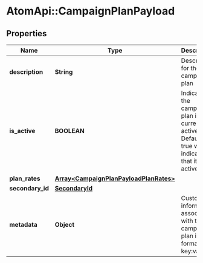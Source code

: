 # AtomApi::CampaignPlanPayload

## Properties
Name | Type | Description | Notes
------------ | ------------- | ------------- | -------------
**description** | **String** | Description for the campaign plan | 
**is_active** | **BOOLEAN** | Indicates if the campaign plan is currently active. Defaults to true which indicates that it is active | [optional] [default to true]
**plan_rates** | [**Array&lt;CampaignPlanPayloadPlanRates&gt;**](CampaignPlanPayloadPlanRates.md) |  | [optional] 
**secondary_id** | [**SecondaryId**](SecondaryId.md) |  | [optional] 
**metadata** | **Object** | Custom information associated with the campaign plan in the format key:value | [optional] 


